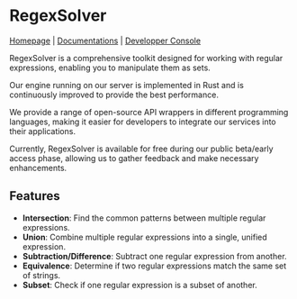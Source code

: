 # RegexSolver
[Homepage](https://regexsolver.com) | [Documentations](https://docs.regexsolver.com) | [Developper Console](https://console.regexsolver.com)

RegexSolver is a comprehensive toolkit designed for working with regular expressions, enabling you to manipulate them as sets.

Our engine running on our server is implemented in Rust and is continuously improved to provide the best performance.

We provide a range of open-source API wrappers in different programming languages, making it easier for developers to integrate our services into their applications.

Currently, RegexSolver is available for free during our public beta/early access phase, allowing us to gather feedback and make necessary enhancements.

## Features

- **Intersection**: Find the common patterns between multiple regular expressions.
- **Union**: Combine multiple regular expressions into a single, unified expression.
- **Subtraction/Difference**: Subtract one regular expression from another.
- **Equivalence**: Determine if two regular expressions match the same set of strings.
- **Subset**: Check if one regular expression is a subset of another.
